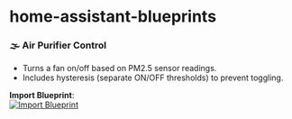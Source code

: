 # home-assistant-blueprints

### 🌫️ Air Purifier Control

- Turns a fan on/off based on PM2.5 sensor readings.
- Includes hysteresis (separate ON/OFF thresholds) to prevent toggling.

**Import Blueprint**:  
[![Import Blueprint](https://my.home-assistant.io/badges/blueprint_import.svg)](https://my.home-assistant.io/redirect/blueprint_import/?blueprint_url=https://raw.githubusercontent.com/mdorchain/home-assistant-blueprints/refs/heads/main/blueprints/air-purifier.yaml?token=GHSAT0AAAAAAB5T77MTZX6W3ANOPE5CN5VQ2FPLARA)
